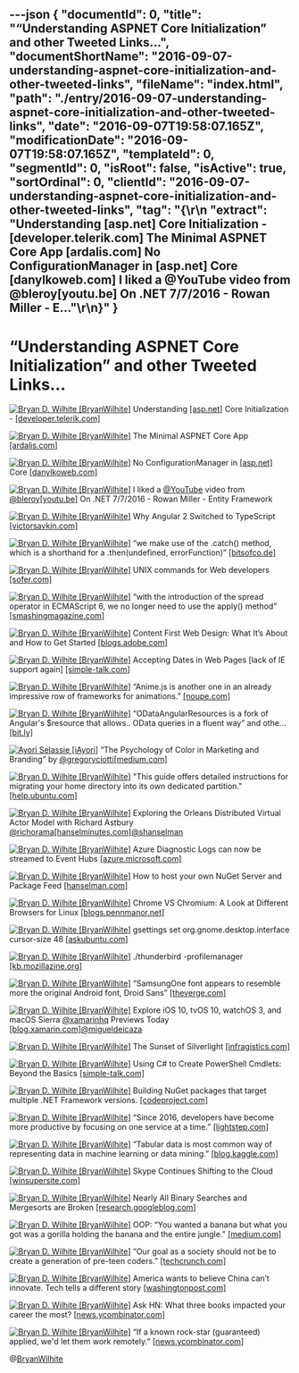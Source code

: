 ---json
{
  "documentId": 0,
  "title": "“Understanding ASPNET Core Initialization” and other Tweeted Links…",
  "documentShortName": "2016-09-07-understanding-aspnet-core-initialization-and-other-tweeted-links",
  "fileName": "index.html",
  "path": "./entry/2016-09-07-understanding-aspnet-core-initialization-and-other-tweeted-links",
  "date": "2016-09-07T19:58:07.165Z",
  "modificationDate": "2016-09-07T19:58:07.165Z",
  "templateId": 0,
  "segmentId": 0,
  "isRoot": false,
  "isActive": true,
  "sortOrdinal": 0,
  "clientId": "2016-09-07-understanding-aspnet-core-initialization-and-other-tweeted-links",
  "tag": "{\r\n  \"extract\": \"Understanding [asp.net] Core Initialization - [developer.telerik.com] The Minimal ASPNET Core App [ardalis.com] No ConfigurationManager in [asp.net] Core [danylkoweb.com] I liked a @YouTube video from @bleroy[youtu.be] On .NET 7/7/2016 - Rowan Miller - E...\"\r\n}"
}
---

# “Understanding ASPNET Core Initialization” and other Tweeted Links…

[<img alt="Bryan D. Wilhite [BryanWilhite]" src="https://songhay.blob.core.windows.net/shared-social-twitter/BryanWilhite.jpeg">](http://t.co/UNdqV0Z1zz "Bryan D. Wilhite [BryanWilhite]") Understanding [[asp.net]](http://ASP.NET) Core Initialization - [[developer.telerik.com]](http://developer.telerik.com/featured/understanding-asp-net-core-initialization/)

[<img alt="Bryan D. Wilhite [BryanWilhite]" src="https://songhay.blob.core.windows.net/shared-social-twitter/BryanWilhite.jpeg">](http://t.co/UNdqV0Z1zz "Bryan D. Wilhite [BryanWilhite]") The Minimal ASPNET Core App [[ardalis.com]](http://ardalis.com/the-minimal-aspnet-core-app)

[<img alt="Bryan D. Wilhite [BryanWilhite]" src="https://songhay.blob.core.windows.net/shared-social-twitter/BryanWilhite.jpeg">](http://t.co/UNdqV0Z1zz "Bryan D. Wilhite [BryanWilhite]") No ConfigurationManager in [[asp.net]](http://ASP.NET) Core [[danylkoweb.com]](http://www.danylkoweb.com/Blog/no-configurationmanager-in-aspnet-core-GC#.V5EewqhkALo.twitter)

[<img alt="Bryan D. Wilhite [BryanWilhite]" src="https://songhay.blob.core.windows.net/shared-social-twitter/BryanWilhite.jpeg">](http://t.co/UNdqV0Z1zz "Bryan D. Wilhite [BryanWilhite]") I liked a [@YouTube](http://twitter.com/YouTube) video from [@bleroy](http://twitter.com/bleroy)[[youtu.be]](http://youtu.be/8Sp7UMzJQD4?a) On .NET 7/7/2016 - Rowan Miller - Entity Framework

[<img alt="Bryan D. Wilhite [BryanWilhite]" src="https://songhay.blob.core.windows.net/shared-social-twitter/BryanWilhite.jpeg">](http://t.co/UNdqV0Z1zz "Bryan D. Wilhite [BryanWilhite]") Why Angular 2 Switched to TypeScript [[victorsavkin.com]](http://victorsavkin.com/post/123555572351/writing-angular-2-in-typescript)

[<img alt="Bryan D. Wilhite [BryanWilhite]" src="https://songhay.blob.core.windows.net/shared-social-twitter/BryanWilhite.jpeg">](http://t.co/UNdqV0Z1zz "Bryan D. Wilhite [BryanWilhite]") “we make use of the .catch() method, which is a shorthand for a .then(undefined, errorFunction)” [[bitsofco.de]](https://bitsofco.de/javascript-promises-101/)

[<img alt="Bryan D. Wilhite [BryanWilhite]" src="https://songhay.blob.core.windows.net/shared-social-twitter/BryanWilhite.jpeg">](http://t.co/UNdqV0Z1zz "Bryan D. Wilhite [BryanWilhite]") UNIX commands for Web developers [[sofer.com]](http://www.sofer.com/research/unix.html)

[<img alt="Bryan D. Wilhite [BryanWilhite]" src="https://songhay.blob.core.windows.net/shared-social-twitter/BryanWilhite.jpeg">](http://t.co/UNdqV0Z1zz "Bryan D. Wilhite [BryanWilhite]") “with the introduction of the spread operator in ECMAScript 6, we no longer need to use the apply() method” [[smashingmagazine.com]](https://www.smashingmagazine.com/2016/07/how-to-use-arguments-and-parameters-in-ecmascript-6/?utm_source=javascriptweekly&utm_medium=email)

[<img alt="Bryan D. Wilhite [BryanWilhite]" src="https://songhay.blob.core.windows.net/shared-social-twitter/BryanWilhite.jpeg">](http://t.co/UNdqV0Z1zz "Bryan D. Wilhite [BryanWilhite]") Content First Web Design: What It’s About and How to Get Started [[blogs.adobe.com]](http://blogs.adobe.com/dreamweaver/2016/07/content-first-web-design-what-its-about-and-how-to-get-started.html)

[<img alt="Bryan D. Wilhite [BryanWilhite]" src="https://songhay.blob.core.windows.net/shared-social-twitter/BryanWilhite.jpeg">](http://t.co/UNdqV0Z1zz "Bryan D. Wilhite [BryanWilhite]") Accepting Dates in Web Pages [lack of IE support again] [[simple-talk.com]](https://www.simple-talk.com/dotnet/asp.net/accepting-dates-in-web-pages/)

[<img alt="Bryan D. Wilhite [BryanWilhite]" src="https://songhay.blob.core.windows.net/shared-social-twitter/BryanWilhite.jpeg">](http://t.co/UNdqV0Z1zz "Bryan D. Wilhite [BryanWilhite]") “Anime.js is another one in an already impressive row of frameworks for animations.” [[noupe.com]](http://www.noupe.com/development/javascript-jquery/anime-js-css-svg-98489.html)

[<img alt="Bryan D. Wilhite [BryanWilhite]" src="https://songhay.blob.core.windows.net/shared-social-twitter/BryanWilhite.jpeg">](http://t.co/UNdqV0Z1zz "Bryan D. Wilhite [BryanWilhite]") “ODataAngularResources is a fork of Angular's $resource that allows.. OData queries in a fluent way” and othe... [[bit.ly]](http://bit.ly/2ajGTwx)

[<img alt="Ayori Selassie [iAyori]" src="https://songhay.blob.core.windows.net/shared-social-twitter/iAyori.jpeg">](https://t.co/u3cm0aujQO "Ayori Selassie [iAyori]") “The Psychology of Color in Marketing and Branding” by [@gregoryciotti](http://twitter.com/gregoryciotti)[[medium.com]](https://medium.com/help-scout/the-psychology-of-color-in-marketing-and-branding-ebb2320a2b0#.qbicndlsa)

[<img alt="Bryan D. Wilhite [BryanWilhite]" src="https://songhay.blob.core.windows.net/shared-social-twitter/BryanWilhite.jpeg">](http://t.co/UNdqV0Z1zz "Bryan D. Wilhite [BryanWilhite]") "This guide offers detailed instructions for migrating your home directory into its own dedicated partition." [[help.ubuntu.com]](https://help.ubuntu.com/community/Partitioning/Home/Moving)

[<img alt="Bryan D. Wilhite [BryanWilhite]" src="https://songhay.blob.core.windows.net/shared-social-twitter/BryanWilhite.jpeg">](http://t.co/UNdqV0Z1zz "Bryan D. Wilhite [BryanWilhite]") Exploring the Orleans Distributed Virtual Actor Model with Richard Astbury [@richorama](http://twitter.com/richorama)[[hanselminutes.com]](http://hanselminutes.com/536/exploring-the-orleans-distributed-virtual-actor-model-with-richard-astbury)[@shanselman](http://twitter.com/shanselman)

[<img alt="Bryan D. Wilhite [BryanWilhite]" src="https://songhay.blob.core.windows.net/shared-social-twitter/BryanWilhite.jpeg">](http://t.co/UNdqV0Z1zz "Bryan D. Wilhite [BryanWilhite]") Azure Diagnostic Logs can now be streamed to Event Hubs [[azure.microsoft.com]](https://azure.microsoft.com/en-us/blog/diagnostic-logs-streaming-to-event-hubs/)

[<img alt="Bryan D. Wilhite [BryanWilhite]" src="https://songhay.blob.core.windows.net/shared-social-twitter/BryanWilhite.jpeg">](http://t.co/UNdqV0Z1zz "Bryan D. Wilhite [BryanWilhite]") How to host your own NuGet Server and Package Feed [[hanselman.com]](http://www.hanselman.com/blog/HowToHostYourOwnNuGetServerAndPackageFeed.aspx)

[<img alt="Bryan D. Wilhite [BryanWilhite]" src="https://songhay.blob.core.windows.net/shared-social-twitter/BryanWilhite.jpeg">](http://t.co/UNdqV0Z1zz "Bryan D. Wilhite [BryanWilhite]") Chrome VS Chromium: A Look at Different Browsers for Linux [[blogs.pennmanor.net]](http://blogs.pennmanor.net/1to1/2016/02/11/chrome-vs-chromium-a-look-at-different-browsers-for-linux/)

[<img alt="Bryan D. Wilhite [BryanWilhite]" src="https://songhay.blob.core.windows.net/shared-social-twitter/BryanWilhite.jpeg">](http://t.co/UNdqV0Z1zz "Bryan D. Wilhite [BryanWilhite]") gsettings set org.gnome.desktop.interface cursor-size 48 [[askubuntu.com]](http://askubuntu.com/questions/298842/how-do-i-obtain-and-install-larger-mouse-pointers-i-am-slightly-visually-impai)

[<img alt="Bryan D. Wilhite [BryanWilhite]" src="https://songhay.blob.core.windows.net/shared-social-twitter/BryanWilhite.jpeg">](http://t.co/UNdqV0Z1zz "Bryan D. Wilhite [BryanWilhite]") ./thunderbird -profilemanager [[kb.mozillazine.org]](http://kb.mozillazine.org/Profile_Manager)

[<img alt="Bryan D. Wilhite [BryanWilhite]" src="https://songhay.blob.core.windows.net/shared-social-twitter/BryanWilhite.jpeg">](http://t.co/UNdqV0Z1zz "Bryan D. Wilhite [BryanWilhite]") “SamsungOne font appears to resemble more the original Android font, Droid Sans” [[theverge.com]](http://www.theverge.com/circuitbreaker/2016/7/25/12270938/samsung-font-samsungone-android-roboto)

[<img alt="Bryan D. Wilhite [BryanWilhite]" src="https://songhay.blob.core.windows.net/shared-social-twitter/BryanWilhite.jpeg">](http://t.co/UNdqV0Z1zz "Bryan D. Wilhite [BryanWilhite]") Explore iOS 10, tvOS 10, watchOS 3, and macOS Sierra [@xamarinhq](http://twitter.com/xamarinhq) Previews Today [[blog.xamarin.com]](https://blog.xamarin.com/explore-ios-10-tvos-10-and-watchos-3-previews-today/)[@migueldeicaza](http://twitter.com/migueldeicaza)

[<img alt="Bryan D. Wilhite [BryanWilhite]" src="https://songhay.blob.core.windows.net/shared-social-twitter/BryanWilhite.jpeg">](http://t.co/UNdqV0Z1zz "Bryan D. Wilhite [BryanWilhite]") The Sunset of Silverlight [[infragistics.com]](http://www.infragistics.com/community/blogs/engineering/archive/2016/07/21/the-sunset-of-silverlight.aspx)

[<img alt="Bryan D. Wilhite [BryanWilhite]" src="https://songhay.blob.core.windows.net/shared-social-twitter/BryanWilhite.jpeg">](http://t.co/UNdqV0Z1zz "Bryan D. Wilhite [BryanWilhite]") Using C# to Create PowerShell Cmdlets: Beyond the Basics [[simple-talk.com]](https://www.simple-talk.com/dotnet/development/using-c-to-create-powershell-cmdlets-beyond-the-basics/)

[<img alt="Bryan D. Wilhite [BryanWilhite]" src="https://songhay.blob.core.windows.net/shared-social-twitter/BryanWilhite.jpeg">](http://t.co/UNdqV0Z1zz "Bryan D. Wilhite [BryanWilhite]") Building NuGet packages that target multiple .NET Framework versions. [[codeproject.com]](http://www.codeproject.com/Articles/1114286/NET-backward-compatibility-Part)

[<img alt="Bryan D. Wilhite [BryanWilhite]" src="https://songhay.blob.core.windows.net/shared-social-twitter/BryanWilhite.jpeg">](http://t.co/UNdqV0Z1zz "Bryan D. Wilhite [BryanWilhite]") “Since 2016, developers have become more productive by focusing on one service at a time.” [[lightstep.com]](http://lightstep.com/blog/the-end-of-microservices/)

[<img alt="Bryan D. Wilhite [BryanWilhite]" src="https://songhay.blob.core.windows.net/shared-social-twitter/BryanWilhite.jpeg">](http://t.co/UNdqV0Z1zz "Bryan D. Wilhite [BryanWilhite]") “Tabular data is most common way of representing data in machine learning or data mining.” [[blog.kaggle.com]](http://blog.kaggle.com/2016/07/21/approaching-almost-any-machine-learning-problem-abhishek-thakur/)

[<img alt="Bryan D. Wilhite [BryanWilhite]" src="https://songhay.blob.core.windows.net/shared-social-twitter/BryanWilhite.jpeg">](http://t.co/UNdqV0Z1zz "Bryan D. Wilhite [BryanWilhite]") Skype Continues Shifting to the Cloud [[winsupersite.com]](http://winsupersite.com/skype/skype-continues-shifting-cloud)

[<img alt="Bryan D. Wilhite [BryanWilhite]" src="https://songhay.blob.core.windows.net/shared-social-twitter/BryanWilhite.jpeg">](http://t.co/UNdqV0Z1zz "Bryan D. Wilhite [BryanWilhite]") Nearly All Binary Searches and Mergesorts are Broken [[research.googleblog.com]](https://research.googleblog.com/2006/06/extra-extra-read-all-about-it-nearly.html)

[<img alt="Bryan D. Wilhite [BryanWilhite]" src="https://songhay.blob.core.windows.net/shared-social-twitter/BryanWilhite.jpeg">](http://t.co/UNdqV0Z1zz "Bryan D. Wilhite [BryanWilhite]") OOP: “You wanted a banana but what you got was a gorilla holding the banana and the entire jungle.” [[medium.com]](https://medium.com/@cscalfani/goodbye-object-oriented-programming-a59cda4c0e53)

[<img alt="Bryan D. Wilhite [BryanWilhite]" src="https://songhay.blob.core.windows.net/shared-social-twitter/BryanWilhite.jpeg">](http://t.co/UNdqV0Z1zz "Bryan D. Wilhite [BryanWilhite]") “Our goal as a society should not be to create a generation of pre-teen coders.” [[techcrunch.com]](https://techcrunch.com/2016/07/22/dear-google-the-future-is-fewer-people-writing-code/)

[<img alt="Bryan D. Wilhite [BryanWilhite]" src="https://songhay.blob.core.windows.net/shared-social-twitter/BryanWilhite.jpeg">](http://t.co/UNdqV0Z1zz "Bryan D. Wilhite [BryanWilhite]") America wants to believe China can’t innovate. Tech tells a different story [[washingtonpost.com]](https://www.washingtonpost.com/world/asia_pacific/america-wants-to-believe-china-cant-innovate-tech-tells-a-different-story/2016/07/19/c17cbea9-6ee6-479c-81fa-54051df598c5_story.html)

[<img alt="Bryan D. Wilhite [BryanWilhite]" src="https://songhay.blob.core.windows.net/shared-social-twitter/BryanWilhite.jpeg">](http://t.co/UNdqV0Z1zz "Bryan D. Wilhite [BryanWilhite]") Ask HN: What three books impacted your career the most? [[news.ycombinator.com]](https://news.ycombinator.com/item?id=12142360)

[<img alt="Bryan D. Wilhite [BryanWilhite]" src="https://songhay.blob.core.windows.net/shared-social-twitter/BryanWilhite.jpeg">](http://t.co/UNdqV0Z1zz "Bryan D. Wilhite [BryanWilhite]") “If a known rock-star (guaranteed) applied, we'd let them work remotely.” [[news.ycombinator.com]](https://news.ycombinator.com/item?id=12144790)

@[BryanWilhite](https://twitter.com/BryanWilhite)
